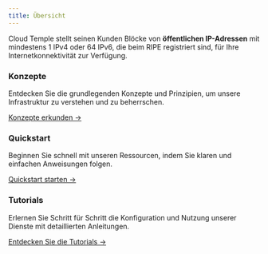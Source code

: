 ```yaml
---
title: Übersicht
---
```


Cloud Temple stellt seinen Kunden Blöcke von __öffentlichen IP-Adressen__ mit mindestens 1 IPv4 oder 64 IPv6, die beim RIPE registriert sind, für Ihre Internetkonnektivität zur Verfügung.


<div class="card-grid">
  <div class="card">
    <h3>Konzepte</h3>
    <p>Entdecken Sie die grundlegenden Konzepte und Prinzipien, um unsere Infrastruktur zu verstehen und zu beherrschen.</p>
    <a href="concepts" class="card-link">Konzepte erkunden &rarr;</a>
  </div>
  <div class="card">
    <h3>Quickstart</h3>
    <p>Beginnen Sie schnell mit unseren Ressourcen, indem Sie klaren und einfachen Anweisungen folgen.</p>
    <a href="quickstart" class="card-link">Quickstart starten &rarr;</a>
  </div>
    <div class="card">
    <h3>Tutorials</h3>
    <p>Erlernen Sie Schritt für Schritt die Konfiguration und Nutzung unserer Dienste mit detaillierten Anleitungen.</p>
    <a href="tutorials" class="card-link">Entdecken Sie die Tutorials &rarr;</a>
  </div>
</div>